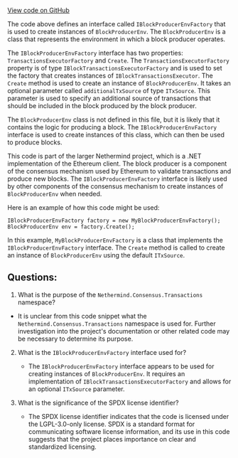 [View code on GitHub](https://github.com/NethermindEth/nethermind/src/Nethermind/Nethermind.Consensus/Producers/IBlockProducerEnvFactory.cs)

The code above defines an interface called `IBlockProducerEnvFactory` that is used to create instances of `BlockProducerEnv`. The `BlockProducerEnv` is a class that represents the environment in which a block producer operates. 

The `IBlockProducerEnvFactory` interface has two properties: `TransactionsExecutorFactory` and `Create`. The `TransactionsExecutorFactory` property is of type `IBlockTransactionsExecutorFactory` and is used to set the factory that creates instances of `IBlockTransactionsExecutor`. The `Create` method is used to create an instance of `BlockProducerEnv`. It takes an optional parameter called `additionalTxSource` of type `ITxSource`. This parameter is used to specify an additional source of transactions that should be included in the block produced by the block producer.

The `BlockProducerEnv` class is not defined in this file, but it is likely that it contains the logic for producing a block. The `IBlockProducerEnvFactory` interface is used to create instances of this class, which can then be used to produce blocks.

This code is part of the larger Nethermind project, which is a .NET implementation of the Ethereum client. The block producer is a component of the consensus mechanism used by Ethereum to validate transactions and produce new blocks. The `IBlockProducerEnvFactory` interface is likely used by other components of the consensus mechanism to create instances of `BlockProducerEnv` when needed. 

Here is an example of how this code might be used:

```
IBlockProducerEnvFactory factory = new MyBlockProducerEnvFactory();
BlockProducerEnv env = factory.Create();
```

In this example, `MyBlockProducerEnvFactory` is a class that implements the `IBlockProducerEnvFactory` interface. The `Create` method is called to create an instance of `BlockProducerEnv` using the default `ITxSource`.
## Questions: 
 1. What is the purpose of the `Nethermind.Consensus.Transactions` namespace?
   - It is unclear from this code snippet what the `Nethermind.Consensus.Transactions` namespace is used for. Further investigation into the project's documentation or other related code may be necessary to determine its purpose.

2. What is the `IBlockProducerEnvFactory` interface used for?
   - The `IBlockProducerEnvFactory` interface appears to be used for creating instances of `BlockProducerEnv`. It requires an implementation of `IBlockTransactionsExecutorFactory` and allows for an optional `ITxSource` parameter.

3. What is the significance of the SPDX license identifier?
   - The SPDX license identifier indicates that the code is licensed under the LGPL-3.0-only license. SPDX is a standard format for communicating software license information, and its use in this code suggests that the project places importance on clear and standardized licensing.